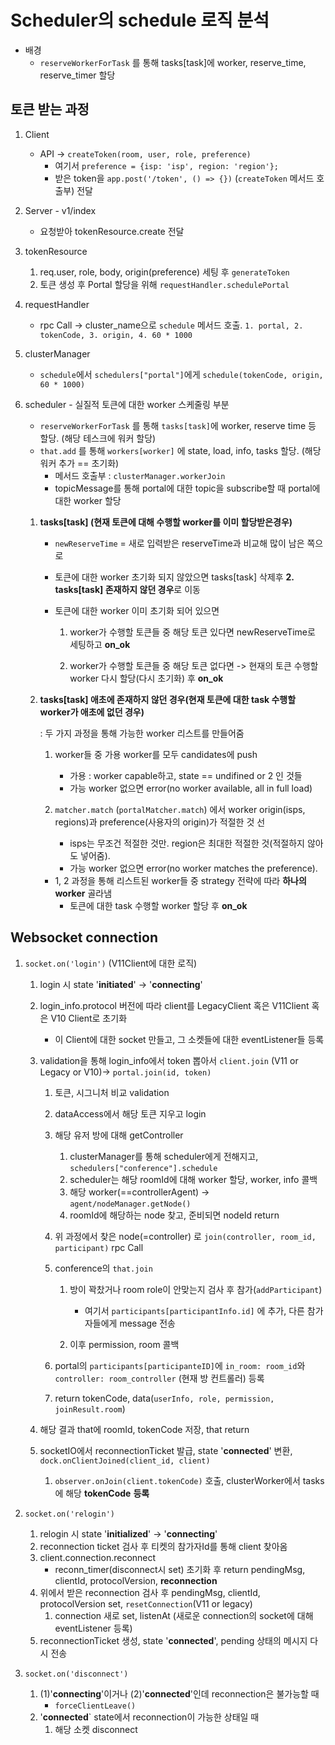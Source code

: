 # Scheduler의 schedule 로직 분석

* 배경
  * `reserveWorkerForTask` 를 통해 tasks[task]에 worker, reserve_time, reserve_timer 할당



## 토큰 받는 과정

1. Client
   * API -> `createToken(room, user, role, preference)`
     * 여기서 `preference = {isp: 'isp', region: 'region'};`
     * 받은 token을 `app.post('/token', () => {})` (`createToken` 메서드 호출부) 전달

2. Server - v1/index
   * 요청받아 tokenResource.create 전달

3. tokenResource
   1. req.user, role, body, origin(preference) 세팅 후 `generateToken`
   2. 토큰 생성 후 Portal 할당을 위해 `requestHandler.schedulePortal`

4. requestHandler
   * rpc Call -> cluster_name으로 `schedule` 메서드 호출. `1. portal, 2. tokenCode, 3. origin, 4. 60 * 1000`

5. clusterManager
   * `schedule`에서 `schedulers["portal"]`에게 `schedule(tokenCode, origin, 60 * 1000)`

6. scheduler - 실질적 토큰에 대한 worker 스케줄링 부분

   * `reserveWorkerForTask` 를 통해 `tasks[task]`에 worker, reserve time 등 할당. (해당 테스크에 워커 할당)
   * `that.add` 를 통해 `workers[worker]` 에 state, load, info, tasks 할당. (해당 워커 추가 == 초기화)
     * 메서드 호출부 : `clusterManager.workerJoin`
     * topicMessage를 통해 portal에 대한 topic을 subscribe할 때 portal에 대한 worker 할당

   1. **tasks[task] (현재 토큰에 대해 수행할 worker를 이미 할당받은경우)**

      * `newReserveTime` = 새로 입력받은 reserveTime과 비교해 많이 남은 쪽으로

      * 토큰에 대한 worker 초기화 되지 않았으면 tasks[task] 삭제후 **2. tasks[task] 존재하지 않던 경우**로 이동

      * 토큰에 대한 worker 이미 초기화 되어 있으면

        1. worker가 수행할 토큰들 중 해당 토큰 있다면 newReserveTime로 세팅하고 **on_ok**

        2. worker가 수행할 토큰들 중 해당 토큰 없다면 -> 현재의 토큰 수행할 worker 다시 할당(다시 초기화) 후 **on_ok**

   

   2. **tasks[task] 애초에 존재하지 않던 경우(현재 토큰에 대한 task 수행할 worker가 애초에 없던 경우)**

      : 두 가지 과정을 통해 가능한 worker 리스트를 만들어줌

      1. worker들 중 가용 worker를 모두 candidates에 push
         * 가용 : worker capable하고, state == undifined or 2 인 것들
         * 가능 worker 없으면 error(no worker available, all in full load)

      

      2. `matcher.match` (`portalMatcher.match`) 에서 worker origin(isps, regions)과 preference(사용자의 origin)가 적절한 것 선
         * isps는 무조건 적절한 것만. region은 최대한 적절한 것(적절하지 않아도 넣어줌).
         * 가능 worker 없으면 error(no worker matches the preference).

      

      * 1, 2 과정을 통해 리스트된 worker들 중 strategy 전략에 따라 **하나의 worker** 골라냄
        * 토큰에 대한 task 수행할 worker 할당 후 **on_ok**



## Websocket connection

1. `socket.on('login')` (V11Client에 대한 로직)

   1. login 시 state '**initiated**' -> '**connecting**'

   2. login_info.protocol 버전에 따라 client를 LegacyClient 혹은 V11Client 혹은 V10 Client로 초기화 

      * 이 Client에 대한 socket 만들고, 그 소켓들에 대한 eventListener들 등록

   3. validation을 통해 login_info에서 token 뽑아서 `client.join` (V11 or Legacy or V10)-> `portal.join(id, token)`

      1. 토큰, 시그니처 비교 validation

      2. dataAccess에서 해당 토큰 지우고 login

      3. 해당 유저 방에 대해 getController 

         1. clusterManager를 통해 scheduler에게 전해지고, `schedulers["conference"].schedule`
         2. scheduler는 해당 roomId에 대해 worker 할당, worker, info 콜백
         3. 해당 worker(==controllerAgent) -> `agent/nodeManager.getNode()`
         4. roomId에 해당하는 node 찾고, 준비되면 nodeId return

      4. 위 과정에서 찾은 node(=controller) 로 `join(controller, room_id, participant)` rpc Call

      5. conference의 `that.join`

         1. 방이 꽉찼거나 room role이 안맞는지 검사 후 참가(`addParticipant`)
            * 여기서 `participants[participantInfo.id]` 에 추가, 다른 참가자들에게 message 전송

         2. 이후 permission, room 콜백

      6. portal의 `participants[participanteID]`에 `in_room: room_id`와 `controller: room_controller` (현재 방 컨트롤러) 등록

      7. return tokenCode, data(`userInfo, role, permission, joinResult.room`)

   4. 해당 결과 that에 roomId, tokenCode 저장, that return

   5. socketIO에서 reconnectionTicket 발급, state '**connected**' 변환, `dock.onClientJoined(client_id, client)`

      1. `observer.onJoin(client.tokenCode)` 호출, clusterWorker에서 tasks에 해당 **tokenCode** **등록**



2. `socket.on('relogin')`
   1. relogin 시 state '**initialized**' -> '**connecting**'
   2. reconnection ticket 검사 후 티켓의 참가자Id를 통해 client 찾아옴
   3. client.connection.reconnect
      * reconn_timer(disconnect시 set) 초기화 후 return pendingMsg, clientId, protocolVersion, **reconnection**
   4. 위에서 받은 reconnection 검사 후 pendingMsg, clientId,  protocolVersion set, `resetConnection`(V11 or legacy)
      1. connection 새로 set, listenAt (새로운 connection의 socket에 대해 eventListener 등록)
   5. reconnectionTicket 생성, state '**connected**', pending 상태의 메시지 다시 전송



3. `socket.on('disconnect')`
   1. (1)'**connecting**'이거나 (2)'**connected**'인데 reconnection은 불가능할 때
      * `forceClientLeave()`
   2. '**connected**` state에서 reconnection이 가능한 상태일 때
      1. 해당 소켓 disconnect

























